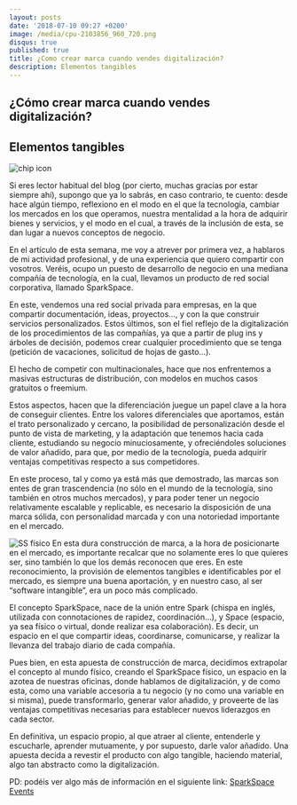 ```yaml
---
layout: posts
date: '2018-07-10 09:27 +0200'
image: /media/cpu-2103856_960_720.png
disqus: true
published: true
title: ¿Como crear marca cuando vendes digitalización?
description: Elementos tangibles
---
```


## ¿Cómo crear marca cuando vendes digitalización?

## Elementos tangibles 
![chip icon]({{site.baseurl}}/media/cpu-2103856_960_720.png)

Si eres lector habitual del blog (por cierto, muchas gracias por estar siempre ahí), supongo que ya lo sabrás, en caso contrario, te cuento: desde hace algún tiempo, reflexiono en el modo en el que la tecnología, cambiar los mercados en los que operamos, nuestra mentalidad a la hora de adquirir bienes y servicios, y el modo en el cual, a través de la inclusión de esta, se dan lugar a nuevos conceptos de negocio.

En el artículo de esta semana, me voy a atrever por primera vez, a hablaros de mi actividad profesional, y de una experiencia que quiero compartir con vosotros. 
Veréis, ocupo un puesto de desarrollo de negocio en una mediana compañía de tecnología, en la cual, llevamos un producto de red social corporativa, llamado SparkSpace. 

En este, vendemos una red social privada para empresas, en la que compartir documentación, ideas, proyectos…, y con la que construir servicios personalizados. 
Estos últimos, son el fiel reflejo de la digitalización de los procedimientos de las compañías, ya que a partir de plug ins y árboles de decisión, podemos crear cualquier procedimiento que se tenga (petición de vacaciones, solicitud de hojas de gasto…). 

El hecho de competir con multinacionales, hace que nos enfrentemos a masivas estructuras de distribución, con modelos en muchos casos gratuitos o freemium. 

Estos aspectos, hacen que la diferenciación juegue un papel clave a la hora de conseguir clientes. Entre los valores diferenciales que aportamos, están el trato personalizado y cercano, la posibilidad de personalización desde el punto de vista de marketing, y la adaptación que tenemos hacia cada cliente, estudiando su negocio minuciosamente, y ofreciéndoles soluciones de valor añadido, para que, por medio de la tecnología, pueda adquirir ventajas competitivas respecto a sus competidores.

En este proceso, tal y como ya está más que demostrado, las marcas son entes de gran trascendencia (no sólo en el mundo de la tecnología, sino también en otros muchos mercados), y para poder tener un negocio relativamente escalable y replicable, es necesario la disposición de una marca sólida, con personalidad marcada y con una notoriedad importante en el mercado. 

![SS físico]({{site.baseurl}}/media/IMG-4128.JPG)
En esta dura construcción de marca, a la hora de posicionarte en el mercado, es importante recalcar que no solamente eres lo que quieres ser, sino también lo que los demás reconocen que eres. En este reconocimiento, la provisión de elementos tangibles e identificables por el mercado, es siempre una buena aportación, y en nuestro caso, al ser “software intangible”, era un poco más complicado.

El concepto SparkSpace, nace de la unión entre Spark (chispa en inglés, utilizada con connotaciones de rapidez, coordinación…), y Space (espacio, ya sea físico o virtual, donde realizar esa colaboración). Es decir, un espacio en el que compartir ideas, coordinarse, comunicarse, y realizar la llevanza del trabajo diario de cada compañía.

Pues bien, en esta apuesta de construcción de marca, decidimos extrapolar el concepto al mundo físico, creando el SparkSpace físico, un espacio en la azotea de nuestras oficinas, donde hablamos de digitalización, y de como esta, como una variable accesoria a tu negocio (y no como una variable en si misma), puede transformarlo, generar valor añadido, y proveerte de las ventajas competitivas necesarias para establecer nuevos liderazgos en cada sector.

En definitiva, un espacio propio, al que atraer al cliente, entenderle y escucharle, aprender mutuamente, y por supuesto, darle valor añadido. 
Una apuesta decida a revestir el producto con algo tangible, haciendo material, algo tan abstracto como la digitalización. 

PD: podéis ver algo más de información en el siguiente link: [SparkSpace Events](https://www.divisait.com/proxia/es/sparkspace-events  "SparkSpace Events")
